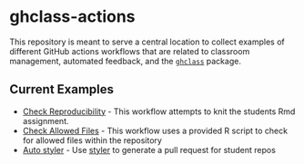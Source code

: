 # ghclass-actions

This repository is meant to serve a central location to collect examples of different GitHub actions workflows that are related to classroom management, automated feedback, and the [`ghclass`](https://github.com/rundel/ghclass) package.

## Current Examples

* [Check Reproducibility](check_rmd/)  - This workflow attempts to knit the students Rmd assignment.
* [Check Allowed Files](allowed_files/) - This workflow uses a provided R script to check for allowed files within the repository
* [Auto styler](styler_pr) - Use [styler](https://github.com/r-lib/styler) to generate a pull request for student repos
